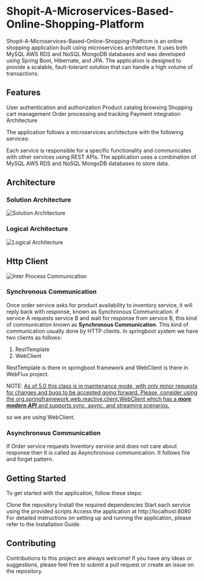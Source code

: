 # Shopit-A-Microservices-Based-Online-Shopping-Platform

Shopit-A-Microservices-Based-Online-Shopping-Platform is an online shopping application built using microservices architecture. It uses both MySQL AWS RDS and NoSQL MongoDB databases and was developed using Spring Boot, Hibernate, and JPA. The application is designed to provide a scalable, fault-tolerant solution that can handle a high volume of transactions.

## Features

User authentication and authorization
Product catalog browsing
Shopping cart management
Order processing and tracking
Payment integration
Architecture

The application follows a microservices architecture with the following services:


Each service is responsible for a specific functionality and communicates with other services using REST APIs. The application uses a combination of MySQL AWS RDS and NoSQL MongoDB databases to store data.

## Architecture

### Solution Architecture

![Solution Architecture](https://user-images.githubusercontent.com/60222871/235648774-543b4f4d-1ba8-425d-a9e7-d2d53b7d9f54.png)

### Logical Architecture

![Logical Architecture](https://user-images.githubusercontent.com/60222871/235648813-0b644998-c60a-4223-975d-31576195e144.png)

## Http Client

![Inter Process Communication](https://user-images.githubusercontent.com/60222871/235648842-f29b147d-8646-4096-bc65-94021ce0258c.png)

### Synchronous Communication

Once order service asks for product availability to inventory service, it will reply back with response, known as Synchronous Communication.
if service A requests service B and wait for response from service B, this kind of communication known as **Synchronous Communication**.
This kind of communication usually done by HTTP clients. In springboot system we have two clients as follows:

1. RestTemplate
2. WebClient

RestTemplate is there in springboot framework and WebClient is there in WebFlux project.

NOTE: [As of 5.0 this class is in maintenance mode, with only minor requests for changes and bugs to be accepted going forward. Please, consider using the org.springframework.web.reactive.client.WebClient which has a **_more modern API_** and supports sync, async, and streaming scenarios.](https://docs.spring.io/spring-framework/docs/current/javadoc-api/org/springframework/web/client/RestTemplate.html)

so we are using WebClient.


### Asynchronous Communication

If Order service requests Inventory service and does not care about response then It is called as Asynchronous communication. It follows fire and forget pattern.


## Getting Started

To get started with the application, follow these steps:

Clone the repository
Install the required dependencies
Start each service using the provided scripts
Access the application at http://localhost:8080
For detailed instructions on setting up and running the application, please refer to the Installation Guide.

## Contributing

Contributions to this project are always welcome! If you have any ideas or suggestions, please feel free to submit a pull request or create an issue on the repository.

